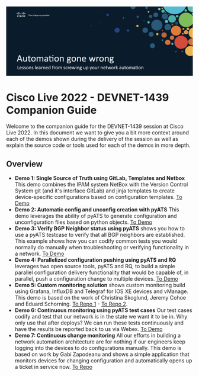 ![Banner Session](res/banner.png)

# Cisco Live 2022 - DEVNET-1439 Companion Guide

Welcome to the companion guide for the DEVNET-1439 session at Cisco Live 2022. In this document we want to give you a bit more context around each of the demos shown during the delivery of the session as well as explain the source code or tools used for each of the demos in more depth. 

## Overview

* **Demo 1: Single Source of Truth using GitLab, Templates and Netbox** This demo combines the IPAM system NetBox with the Version Control System git (and it's interface GitLab) and jinja templates to create device-specific configurations based on configuration templates. [To Demo](sections/01-ssot_gitlab_netbox/)
* **Demo 2: Automatic config and unconfig creation with pyATS** This demo leverages the ability of pyATS to generate configuration and unconfiguration files based on python objects. [To Demo](sections/02-config_unconfig/)
* **Demo 3: Verify BGP Neighbor status using pyATS** shows you how to use a pyATS testcase to verify that all BGP neighbors are established. This example shows how you can codify common tests you would normally do manually when troubleshooting or verifying functionality in a network. [To Demo](sections/03-pyats_bgp/)
* **Demo 4: Parallelized configuration pushing using pyATS and RQ** leverages two open source tools, pyATS and RQ, to build a simple parallel configuration delivery functionality that would be capable of, in parallel, push a configuration change to multiple devices. [To Demo](sections/04-parallel_config/)
* **Demo 5: Custom monitoring solution** shows custom monitoring build using Grafana, InfluxDB and Telegraf for IOS XE devices and vManage. This demo is based on the work of Christina Skoglund, Jeremy Cohoe and Eduard Schorning. [To Repo 1](https://github.com/jeremycohoe/cisco-ios-xe-mdt) - [To Repo 2](https://github.com/schornig/viptela-sdwan-stats-collector).
* **Demo 6: Continuous monitoring using pyATS test cases** Our test cases codify and test that our network is in the state we want it to be in. Why only use that after deploys? We can run these tests continuously and have the results be reported back to us via Webex. [To Demo](sections/06-cont_testing/)
* **Demo 7: Continuous change monitoring** All our efforts in building a network automation architecture are for nothing if our engineers keep logging into the devices to do configurations manually. This demo is based on work by Gabi Zapodeanu and shows a simple application that monitors devices for changing configuration and automatically opens up a ticket in service now. [To Repo](https://github.com/zapodeanu/DEVWKS_2840)